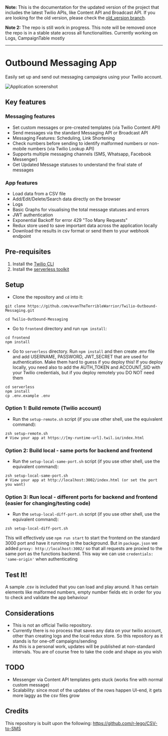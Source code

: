 **Note:** This is the documentation for the updated version of the project that includes the latest Twilio APIs, like Content API and Broadcast API. If you are looking for the old version, please check the [old_version branch](https://github.com/evanTheTerribleWarrior/Twilio-Outbound-Messaging/tree/old_version).

**Note 2:** The repo is still work in progress. This note will be removed once the repo is in a stable state across all functionalities. Currently working on Logs, CampaignTable mostly

---

# Outbound Messaging App

Easily set up and send out messaging campaigns using your Twilio account.

![Application screenshot](https://github.com/evanTheTerribleWarrior/Twilio-Outbound-Messaging/assets/111442118/c436f41e-15b7-45d7-9eff-da0c53ff9911)

## Key features

### Messaging features
 * Set custom messages or pre-created templates (via Twilio Content API)
 * Send messages via the standard Messaging API or Broadcast API
 * Messaging Features: Scheduling, Link Shortening
 * Check numbers before sending to identify malformed numbers or non-mobile numbers (via Twilio Lookup API)
 * Supports multiple messaging channels (SMS, Whatsapp, Facebook Messenger)
 * Get Updated Message statuses to understand the final state of messages

### App features
 * Load data from a CSV file
 * Add/Edit/Delete/Search data directly on the browser
 * Logs
 * Basic Graphs for visualising the total message statuses and errors
 * JWT authentication
 * Exponential Backoff for error 429 "Too Many Requests"
 * Redux store used to save important data across the application locally
 * Download the results in csv format or send them to your webhook endpoint

## Pre-requisites
1. Install the [Twilio CLI](https://www.twilio.com/docs/twilio-cli/quickstart#install-twilio-cli)
2. Install the [serverless toolkit](https://www.twilio.com/docs/labs/serverless-toolkit/getting-started)

## Setup

- Clone the repository and `cd` into it:
```shell
git clone https://github.com/evanTheTerribleWarrior/Twilio-Outbound-Messaging.git

cd Twilio-Outbound-Messaging
```

- Go to `frontend` directory and run `npm install`:
```shell
cd frontend
npm install
```

- Go to `serverless` directory. Run `npm install` and then create .env file and add USERNAME, PASSWORD, JWT_SECRET that are used for authentication. Make them hard to guess if you deploy this! If you deploy locally, you need also to add the AUTH_TOKEN and ACCOUNT_SID with your Twilio credentials, but if you deploy remotely you DO NOT need them
```shell
cd serverless
npm install
cp .env.example .env
```

### Option 1: Build remote (Twilio account)
- Run the `setup-remote.sh` script (if you use other shell, use the equivalent command):
```shell
zsh setup-remote.sh
# View your app at https://[my-runtime-url].twil.io/index.html
```

### Option 2: Build local - same ports for backend and frontend
- Run the `setup-local-same-port.sh` script (if you use other shell, use the equivalent command):
```shell
zsh setup-local-same-port.sh
# View your app at http://localhost:3002/index.html (or set the port you want)
```

### Option 3: Run local - different ports for backend and frontend (easier for changing/testing code)
- Run the `setup-local-diff-port.sh` script (if you use other shell, use the equivalent command):
```shell
zsh setup-local-diff-port.sh
```
This will effectively use `npm run start` to start the frontend on the standard 3000 port and have it runninng in the background.
But in `package.json` we added `proxy: http://localhost:3002/` so that all requests are proxied to the same
port as the functions backend. This way we can use `credentials: 'same-origin'` when authenticating

## Test It!

A sample .csv is included that you can load and play around. It has certain elements like malformed numbers, empty number fields etc in order for you to check and validate the app behaviour

## Considerations

- This is not an official Twilio repository.
- Currently there is no process that saves any data on your twilio account, other than creating logs and the local redux store. So this repository as it stands is for one-off campaigns/sending
- As this is a personal work, updates will be published at non-standard intervals. You are of course free to take the code and shape as you wish

## TODO

- Messenger via Content API templates gets stuck (works fine with normal custom message)
- Scalability: since most of the updates of the rows happen UI-end, it gets more laggy as the csv files grow

## Credits
This repository is built upon the following:
https://github.com/r-lego/CSV-to-SMS